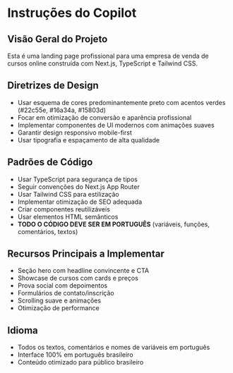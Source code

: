 # Instruções do Copilot

## Visão Geral do Projeto
Esta é uma landing page profissional para uma empresa de venda de cursos online construída com Next.js, TypeScript e Tailwind CSS.

## Diretrizes de Design
- Usar esquema de cores predominantemente preto com acentos verdes (#22c55e, #16a34a, #15803d)
- Focar em otimização de conversão e aparência profissional
- Implementar componentes de UI modernos com animações suaves
- Garantir design responsivo mobile-first
- Usar tipografia e espaçamento de alta qualidade

## Padrões de Código
- Usar TypeScript para segurança de tipos
- Seguir convenções do Next.js App Router
- Usar Tailwind CSS para estilização
- Implementar otimização de SEO adequada
- Criar componentes reutilizáveis
- Usar elementos HTML semânticos
- **TODO O CÓDIGO DEVE SER EM PORTUGUÊS** (variáveis, funções, comentários, textos)

## Recursos Principais a Implementar
- Seção hero com headline convincente e CTA
- Showcase de cursos com cards e preços
- Prova social com depoimentos
- Formulários de contato/inscrição
- Scrolling suave e animações
- Otimização de performance

## Idioma
- Todos os textos, comentários e nomes de variáveis em português
- Interface 100% em português brasileiro
- Conteúdo otimizado para público brasileiro
